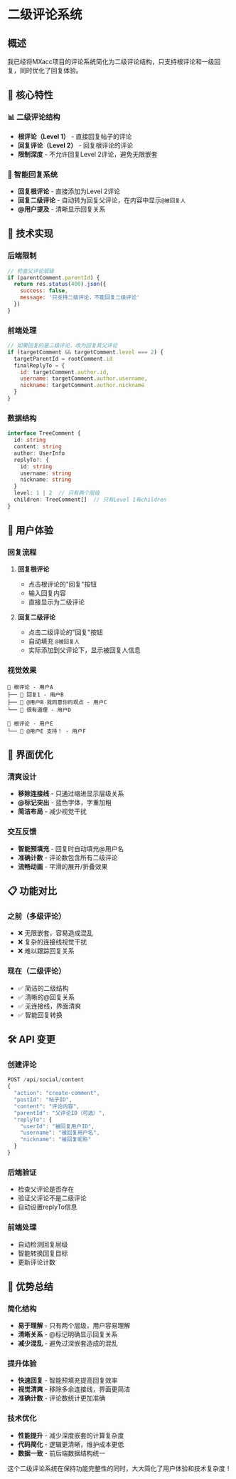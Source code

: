 # 二级评论系统

## 概述
我已经将MXacc项目的评论系统简化为二级评论结构，只支持根评论和一级回复，同时优化了回复体验。

## 🎯 核心特性

### 📊 二级评论结构
- **根评论（Level 1）** - 直接回复帖子的评论
- **回复评论（Level 2）** - 回复根评论的评论
- **限制深度** - 不允许回复Level 2评论，避免无限嵌套

### 💬 智能回复系统
- **回复根评论** - 直接添加为Level 2评论
- **回复二级评论** - 自动转为回复父评论，在内容中显示`@被回复人`
- **@用户提及** - 清晰显示回复关系

## 🔧 技术实现

### 后端限制
```javascript
// 检查父评论层级
if (parentComment.parentId) {
  return res.status(400).json({ 
    success: false, 
    message: '只支持二级评论，不能回复二级评论' 
  })
}
```

### 前端处理
```javascript
// 如果回复的是二级评论，改为回复其父评论
if (targetComment && targetComment.level === 2) {
  targetParentId = rootComment.id
  finalReplyTo = {
    id: targetComment.author.id,
    username: targetComment.author.username,
    nickname: targetComment.author.nickname
  }
}
```

### 数据结构
```typescript
interface TreeComment {
  id: string
  content: string
  author: UserInfo
  replyTo?: {
    id: string
    username: string
    nickname: string
  }
  level: 1 | 2  // 只有两个层级
  children: TreeComment[]  // 只有Level 1有children
}
```

## 📱 用户体验

### 回复流程
1. **回复根评论**
   - 点击根评论的"回复"按钮
   - 输入回复内容
   - 直接显示为二级评论

2. **回复二级评论**
   - 点击二级评论的"回复"按钮
   - 自动填充 `@被回复人 `
   - 实际添加到父评论下，显示被回复人信息

### 视觉效果
```
📝 根评论 - 用户A
├── 💬 回复1 - 用户B
├── 💬 @用户B 我同意你的观点 - 用户C
└── 💬 很有道理 - 用户D

📝 根评论 - 用户E  
└── 💬 @用户E 支持！ - 用户F
```

## 🎨 界面优化

### 清爽设计
- **移除连接线** - 只通过缩进显示层级关系
- **@标记突出** - 蓝色字体，字重加粗
- **简洁布局** - 减少视觉干扰

### 交互反馈
- **智能预填充** - 回复时自动填充@用户名
- **准确计数** - 评论数包含所有二级评论
- **流畅动画** - 平滑的展开/折叠效果

## 📋 功能对比

### 之前（多级评论）
- ❌ 无限嵌套，容易造成混乱
- ❌ 复杂的连接线视觉干扰
- ❌ 难以跟踪回复关系

### 现在（二级评论）
- ✅ 简洁的二级结构
- ✅ 清晰的@回复关系
- ✅ 无连接线，界面清爽
- ✅ 智能回复转换

## 🛠️ API 变更

### 创建评论
```javascript
POST /api/social/content
{
  "action": "create-comment",
  "postId": "帖子ID",
  "content": "评论内容",
  "parentId": "父评论ID（可选）",
  "replyTo": {
    "userId": "被回复用户ID",
    "username": "被回复用户名",
    "nickname": "被回复昵称"
  }
}
```

### 后端验证
- 检查父评论是否存在
- 验证父评论不是二级评论
- 自动设置replyTo信息

### 前端处理
- 自动检测回复层级
- 智能转换回复目标
- 更新评论计数

## 🎉 优势总结

### 简化结构
- **易于理解** - 只有两个层级，用户容易理解
- **清晰关系** - @标记明确显示回复关系
- **减少混乱** - 避免过深嵌套造成的混乱

### 提升体验
- **快速回复** - 智能预填充提高回复效率
- **视觉清爽** - 移除多余连接线，界面更简洁
- **准确计数** - 评论数统计更加准确

### 技术优化
- **性能提升** - 减少深度嵌套的计算复杂度
- **代码简化** - 逻辑更清晰，维护成本更低
- **数据一致** - 前后端数据结构统一

这个二级评论系统在保持功能完整性的同时，大大简化了用户体验和技术复杂度！ 